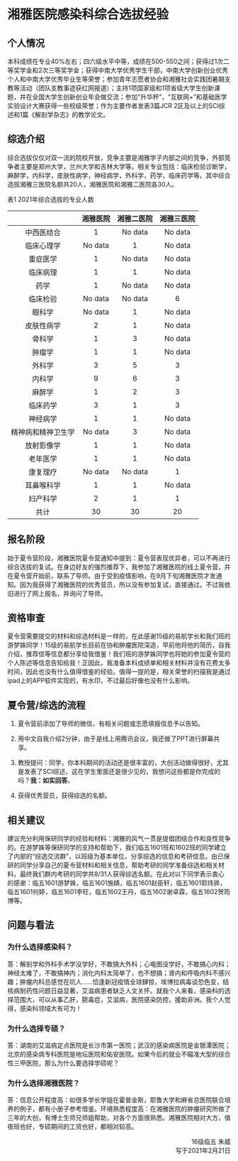 # 湘雅医院感染科综合选拔经验

## 个人情况

本科成绩在专业40%左右；四六级水平中等，成绩在500-550之间；获得过1次二等奖学金和2次三等奖学金；获得中南大学优秀学生干部，中南大学创新创业优秀个人和中南大学优秀毕业生等荣誉；参加青年志愿者协会和湘雅社会实践团暑期支教等活动（团队支教事迹获红网报道）；主持1项国家级和1项省级大学生创新课题，并在全国大学生创新创业年会做交流；参加“升华杯”，“互联网+”和基础医学实验设计大赛获得一些校级荣誉；作为主要作者发表3篇JCR 2区及以上的SCI综述和1篇《解剖学杂志》的教学论文。

## 综选介绍

综合选拔仅仅对双一流的院校开放，竞争主要是湘雅学子内部之间的竞争，外部竞争者主要是郑州大学，兰州大学和吉林大学等。相关专业包括：临床检验诊断学，麻醉学，内科学，皮肤性病学，神经病学，外科学，药学，临床药学等。其中综合选拔湘雅三医院名额共20人，湘雅医院和湘雅二医院各30人。

表1 2021年综合选拔的专业人数

||湘雅医院|湘雅二医院|湘雅三医院|
|:----:|:----:|:----:|:----:|
|中西医结合|1|No data|No data|
|临床心理学|No data|1|No data|
|重症医学|1|No data|No data|
|临床病理|1|1|No data|
|药学|1|No data|No data|
|临床检验|No data|No data|6|
|眼科学|No data|1|No data|
|皮肤性病学|2|1|No data|
|骨科学|1|3|No data|
|肿瘤学|1|1|No data|
|外科学|3|5|3|
|内科学|9|6|3|
|麻醉学|1|2|3|
|临床药学|3|1|3|
|神经病学|1|1|No data|
|精神病和精神卫生学|No data|3|No data|
|放射影像学|1|1|No data|
|老年医学|1|1|No data|
|康复理疗|No data|No data|1|
|耳鼻喉科学|1|1|No data|
|妇产科学|2|1|1|
|共计|30|30|20|

## 报名阶段

始于夏令营阶段，湘雅医院夏令营通知中提到：夏令营表现优异者，可以不再进行综合选拔的复试。在身边好友的强烈推荐下，我参加了湘雅医院的线上夏令营，并在夏令营开始前，联系了导师。由于受到疫情影响，在9月下旬湘雅医院才发通知。因为我获得了湘雅医院的优秀营员，所以没有参加复试，直接通过。不过我依旧进行了网上报名，并询问了导师。

## 资格审查

夏令营需要提交的材料和综选材料是一样的，在此感谢15级的易航学长和我们班的游梦姝同学！15级的易航学长目前在协和肿瘤医院深造，早前他将他的简历，自我介绍，推荐信等信息都分享给我借鉴！我们班的游梦姝同学也将她的参加夏令营的个人陈述等信息告知给我！正因此，我准备本科成绩单和相关材料并没有花费太多时间，因此也没有什么值得借鉴的经验。值得一提的是，相关荣誉的扫描我是通过ipad上的APP软件实现的，有水印，不过最后好像也没有什么影响。

## 夏令营/综选的流程

1. 夏令营前添加了导师的微信，有相关问题或志愿填报信息予以告知。

2. 用中文自我介绍2分钟，由于是线上用腾讯会议，我还做了PPT进行屏幕共享。

3. 教授提问：同学，你本科期间的活动还是很丰富的，大创活动做得很好，尤其是发表了SCI综述，这在学生里面还是很少见的，我想问这些都是你完成的吗？**我：如实回答**。

4. 获得优秀营员，获得综选的名额。

## 相关建议

建议充分利用保研同学的经验和材料：湘雅的风气一贯是提倡团结合作和良性竞争的。在游梦姝等保研同学的支持和帮助下，我们临五1601班和1602班的同学建立了内部的“综选交流群”，以班级为基本单位，分享综选的信息和考研信息。由已保研的同学分享自己的夏令营材料和相关信息，帮助考研的同学准备综选和相关材料，最终我们群内考研的同学共8/31人获得综选名额。在此对以下同学表示衷心的感谢：临五1601游梦姝，临五1601施婧，临五1601赵臣轩，临五1601郭炜骅，临五1601何婷，临五1601李旺，临五1602王丹，临五1602谢卓霖，临五1602贺筠博等。

## 问题与看法
### 为什么选择感染科？

答：解剖学和外科手术学没学好，不敢搞大外科；心电图没学好，不敢搞心内科；神经太难了，不敢搞神内；消化内科太简单了，也不想搞；肾内和呼吸内科不感兴趣；肿瘤内科总感觉在坑人……恰逢新冠疫情全球肆掠，埃博拉病毒谈恐色变，结核病耐药性问题日益显著，艾滋病患者缺乏人文关怀。就我个人来看，感染科的选择范围大，可以从事乙肝，脓毒症，艾滋病，医院感染防控，援助非洲。我个人觉得，感染科领域大有可为！

### 为什么选择专硕？

答：湖南的艾滋病定点医院是长沙市第一医院；武汉的感染病医院是金银潭医院；北京的感染病专科医院是地坛医院和佑安医院。如果今后的就业不瞄准大型的综合性三甲医院，那么为什么要选择学硕呢？

### 为什么选择湘雅医院？

答：信息公开程度高：如很多学长学姐在霍普金斯，耶鲁大学和麻省总医院联合培养的例子，都有小册子参考借鉴。环境熟悉程度高：在湘雅医院的肿瘤研究所做了三年的大创，有博士生师兄师姐帮助，对各个方面很熟悉。湘雅医院相对大方，值夜班也好，专硕期间的工资也好，都相对较高。

<p align="right">16级临五 朱威<br/>写于2021年2月21日</p>